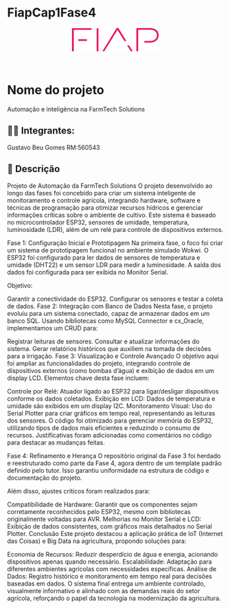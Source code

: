 # FiapCap1Fase4

<p align="center">
<a href= "https://www.fiap.com.br/"><img src="assets/logo-fiap.png" alt="FIAP - Faculdade de Informática e Admnistração Paulista" border="0" width=40% height=40%></a>
</p>

<br>

# Nome do projeto
Automação e inteligência na FarmTech Solutions

## 👨‍🎓 Integrantes: 
Gustavo Beu Gomes RM:560543

## 📜 Descrição
Projeto de Automação da FarmTech Solutions
O projeto desenvolvido ao longo das fases foi concebido para criar um sistema inteligente de monitoramento e controle agrícola, integrando hardware, software e técnicas de programação para otimizar recursos hídricos e gerenciar informações críticas sobre o ambiente de cultivo. Este sistema é baseado no microcontrolador ESP32, sensores de umidade, temperatura, luminosidade (LDR), além de um relé para controle de dispositivos externos.

Fase 1: Configuração Inicial e Prototipagem
Na primeira fase, o foco foi criar um sistema de prototipagem funcional no ambiente simulado Wokwi. O ESP32 foi configurado para ler dados de sensores de temperatura e umidade (DHT22) e um sensor LDR para medir a luminosidade. A saída dos dados foi configurada para ser exibida no Monitor Serial.

Objetivo:

Garantir a conectividade do ESP32.
Configurar os sensores e testar a coleta de dados.
Fase 2: Integração com Banco de Dados
Nesta fase, o projeto evoluiu para um sistema conectado, capaz de armazenar dados em um banco SQL. Usando bibliotecas como MySQL Connector e cx_Oracle, implementamos um CRUD para:

Registrar leituras de sensores.
Consultar e atualizar informações do sistema.
Gerar relatórios históricos que auxiliem na tomada de decisões para a irrigação.
Fase 3: Visualização e Controle Avançado
O objetivo aqui foi ampliar as funcionalidades do projeto, integrando controle de dispositivos externos (como bombas d’água) e exibição de dados em um display LCD. Elementos chave desta fase incluem:

Controle por Relé: Atuador ligado ao ESP32 para ligar/desligar dispositivos conforme os dados coletados.
Exibição em LCD: Dados de temperatura e umidade são exibidos em um display I2C.
Monitoramento Visual: Uso do Serial Plotter para criar gráficos em tempo real, representando as leituras dos sensores.
O código foi otimizado para gerenciar memória do ESP32, utilizando tipos de dados mais eficientes e reduzindo o consumo de recursos. Justificativas foram adicionadas como comentários no código para destacar as mudanças feitas.

Fase 4: Refinamento e Herança
O repositório original da Fase 3 foi herdado e reestruturado como parte da Fase 4, agora dentro de um template padrão definido pelo tutor. Isso garantiu uniformidade na estrutura de código e documentação do projeto.

Além disso, ajustes críticos foram realizados para:

Compatibilidade de Hardware: Garantir que os componentes sejam corretamente reconhecidos pelo ESP32, mesmo com bibliotecas originalmente voltadas para AVR.
Melhorias no Monitor Serial e LCD: Exibição de dados consistentes, com gráficos mais detalhados no Serial Plotter.
Conclusão
Este projeto destacou a aplicação prática de IoT (Internet das Coisas) e Big Data na agricultura, propondo soluções para:

Economia de Recursos: Reduzir desperdício de água e energia, acionando dispositivos apenas quando necessário.
Escalabilidade: Adaptação para diferentes ambientes agrícolas com necessidades específicas.
Análise de Dados: Registro histórico e monitoramento em tempo real para decisões baseadas em dados.
O sistema final entrega um ambiente controlado, visualmente informativo e alinhado com as demandas reais do setor agrícola, reforçando o papel da tecnologia na modernização da agricultura.






